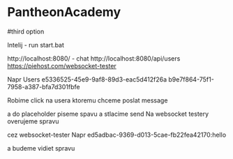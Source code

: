 # PantheonAcademy
#third option

Intelij -  run start.bat 

http://localhost:8080/ - chat
http://localhost:8080/api/users 
https://piehost.com/websocket-tester


Napr
Users
e5336525-45e9-9af8-89d3-eac5d412f26a
b9e7f864-75f1-7958-a387-bfa7d301fbfe

Robime click na usera ktoremu chceme poslat message

a do placeholder piseme spavu a stlacime send
Na websocket testery overujeme spravu

cez websocket-tester 
Napr
ed5adbac-9369-d013-5cae-fb22fea42170:hello

a budeme vidiet spravu
